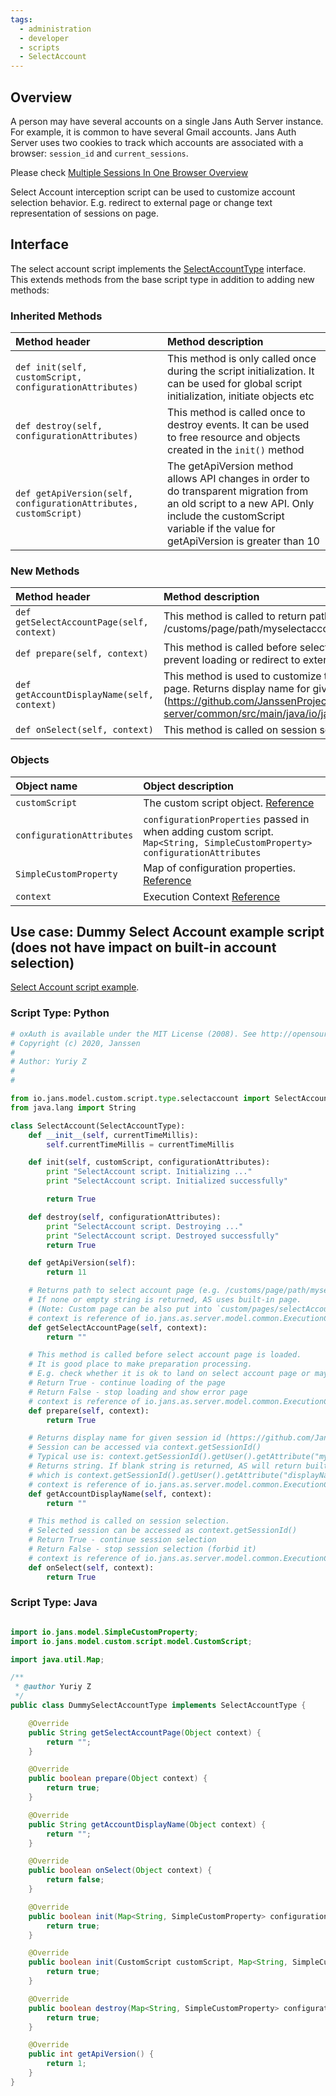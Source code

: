 ```yaml
---
tags:
  - administration
  - developer
  - scripts
  - SelectAccount
---
```


## Overview

A person may have several accounts on a single Jans Auth Server instance. For example, it is common to have several Gmail accounts. Jans Auth Server uses two cookies to track which accounts are associated with a browser: `session_id` and `current_sessions`.

Please check [Multiple Sessions In One Browser Overview](../../auth-server/session-management/multiple-sessions-one-browser.md)

Select Account interception script can be used to customize account selection behavior. E.g. redirect to external page or change text representation of sessions on page.

## Interface
The select account script implements the [SelectAccountType](https://github.com/JanssenProject/jans/blob/main/jans-core/script/src/main/java/io/jans/model/custom/script/type/selectaccount/SelectAccountType.java) interface. This extends methods from the base script type in addition to adding new methods:

### Inherited Methods

| Method header | Method description |
|:-----|:------|
| `def init(self, customScript, configurationAttributes)` | This method is only called once during the script initialization. It can be used for global script initialization, initiate objects etc |
| `def destroy(self, configurationAttributes)` | This method is called once to destroy events. It can be used to free resource and objects created in the `init()` method |
| `def getApiVersion(self, configurationAttributes, customScript)` | The getApiVersion method allows API changes in order to do transparent migration from an old script to a new API. Only include the customScript variable if the value for getApiVersion is greater than 10 |

### New Methods

| Method header | Method description |
|:-----|:------|
| `def getSelectAccountPage(self, context)` | This method is called to return path to custom select account page (e.g. /customs/page/path/myselectaccount.xhtml) |
| `def prepare(self, context)` | This method is called before select account page is loaded. It can be used to prevent loading or redirect to external url. |
| `def getAccountDisplayName(self, context)` |  This method is used to customize text representation of the session shown on the page. Returns display name for given session id (https://github.com/JanssenProject/jans/blob/main/jans-auth-server/common/src/main/java/io/jans/as/common/model/session/SessionId.java). |
| `def onSelect(self, context)` | This method is called on session selection and can be used to forbid selection. |

### Objects
| Object name | Object description |
|:-----|:------|
|`customScript`| The custom script object. [Reference](https://github.com/JanssenProject/jans/blob/main/jans-core/script/src/main/java/io/jans/model/custom/script/model/CustomScript.java) |
|`configurationAttributes`| `configurationProperties` passed in when adding custom script. `Map<String, SimpleCustomProperty> configurationAttributes` |
|`SimpleCustomProperty`| Map of configuration properties. [Reference](https://github.com/JanssenProject/jans/blob/main/jans-core/util/src/main/java/io/jans/model/SimpleCustomProperty.java) |
|`context`| Execution Context [Reference](https://github.com/JanssenProject/jans/blob/main/jans-auth-server/server/src/main/java/io/jans/as/server/model/common/ExecutionContext.java) |

## Use case: Dummy Select Account example script (does not have impact on built-in account selection)

[Select Account script example](https://github.com/JanssenProject/jans/blob/main/docs/script-catalog/select_account/select-account/select_account.py).

### Script Type: Python

```python
# oxAuth is available under the MIT License (2008). See http://opensource.org/licenses/MIT for full text.
# Copyright (c) 2020, Janssen
#
# Author: Yuriy Z
#
#

from io.jans.model.custom.script.type.selectaccount import SelectAccountType
from java.lang import String

class SelectAccount(SelectAccountType):
    def __init__(self, currentTimeMillis):
        self.currentTimeMillis = currentTimeMillis

    def init(self, customScript, configurationAttributes):
        print "SelectAccount script. Initializing ..."
        print "SelectAccount script. Initialized successfully"

        return True

    def destroy(self, configurationAttributes):
        print "SelectAccount script. Destroying ..."
        print "SelectAccount script. Destroyed successfully"
        return True

    def getApiVersion(self):
        return 11

    # Returns path to select account page (e.g. /customs/page/path/myselectaccount.xhtml)
    # If none or empty string is returned, AS uses built-in page.
    # (Note: Custom page can be also put into `custom/pages/selectAccount.xhtml` and used without custom script.)
    # context is reference of io.jans.as.server.model.common.ExecutionContext( https://github.com/JanssenProject/jans/blob/main/jans-auth-server/server/src/main/java/io/jans/as/server/model/common/ExecutionContext.java )
    def getSelectAccountPage(self, context):
        return ""

    # This method is called before select account page is loaded.
    # It is good place to make preparation processing.
    # E.g. check whether it is ok to land on select account page or maybe redirect to external page.
    # Return True - continue loading of the page
    # Return False - stop loading and show error page
    # context is reference of io.jans.as.server.model.common.ExecutionContext( https://github.com/JanssenProject/jans/blob/main/jans-auth-server/server/src/main/java/io/jans/as/server/model/common/ExecutionContext.java )
    def prepare(self, context):
        return True

    # Returns display name for given session id (https://github.com/JanssenProject/jans/blob/main/jans-auth-server/common/src/main/java/io/jans/as/common/model/session/SessionId.java).
    # Session can be accessed via context.getSessionId()
    # Typical use is: context.getSessionId().getUser().getAttribute("myDisplayName")
    # Returns string. If blank string is returned, AS will return built-in implementation to return display name
    # which is context.getSessionId().getUser().getAttribute("displayName")
    # context is reference of io.jans.as.server.model.common.ExecutionContext( https://github.com/JanssenProject/jans/blob/main/jans-auth-server/server/src/main/java/io/jans/as/server/model/common/ExecutionContext.java )
    def getAccountDisplayName(self, context):
        return ""

    # This method is called on session selection.
    # Selected session can be accessed as context.getSessionId()
    # Return True - continue session selection
    # Return False - stop session selection (forbid it)
    # context is reference of io.jans.as.server.model.common.ExecutionContext( https://github.com/JanssenProject/jans/blob/main/jans-auth-server/server/src/main/java/io/jans/as/server/model/common/ExecutionContext.java )
    def onSelect(self, context):
        return True
```

### Script Type: Java

```java

import io.jans.model.SimpleCustomProperty;
import io.jans.model.custom.script.model.CustomScript;

import java.util.Map;

/**
 * @author Yuriy Z
 */
public class DummySelectAccountType implements SelectAccountType {

    @Override
    public String getSelectAccountPage(Object context) {
        return "";
    }

    @Override
    public boolean prepare(Object context) {
        return true;
    }

    @Override
    public String getAccountDisplayName(Object context) {
        return "";
    }

    @Override
    public boolean onSelect(Object context) {
        return false;
    }

    @Override
    public boolean init(Map<String, SimpleCustomProperty> configurationAttributes) {
        return true;
    }

    @Override
    public boolean init(CustomScript customScript, Map<String, SimpleCustomProperty> configurationAttributes) {
        return true;
    }

    @Override
    public boolean destroy(Map<String, SimpleCustomProperty> configurationAttributes) {
        return true;
    }

    @Override
    public int getApiVersion() {
        return 1;
    }
}

```